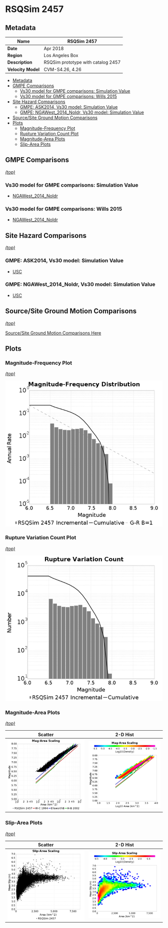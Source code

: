 # RSQSim 2457
## Metadata
| **Name** | RSQSim 2457 |
|-----|-----|
| **Date** | Apr 2018 |
| **Region** | Los Angeles Box |
| **Description** | RSQSim prototype with catalog 2457 |
| **Velocity Model** | CVM-S4.26, 4.26 |

* [Metadata](#metadata)
* [GMPE Comparisons](#gmpe-comparisons)
  * [Vs30 model for GMPE comparisons: Simulation Value](#vs30-model-for-gmpe-comparisons-simulation-value)
  * [Vs30 model for GMPE comparisons: Wills 2015](#vs30-model-for-gmpe-comparisons-wills-2015)
* [Site Hazard Comparisons](#site-hazard-comparisons)
  * [GMPE: ASK2014, Vs30 model: Simulation Value](#gmpe-ask2014-vs30-model-simulation-value)
  * [GMPE: NGAWest_2014_NoIdr, Vs30 model: Simulation Value](#gmpe-ngawest_2014_noidr-vs30-model-simulation-value)
* [Source/Site Ground Motion Comparisons](source_site_comparisons_Vs30Simulation/)
* [Plots](#plots)
  * [Magnitude-Frequency Plot](#magnitude-frequency-plot)
  * [Rupture Variation Count Plot](#rupture-variation-count-plot)
  * [Magnitude-Area Plots](#magnitude-area-plots)
  * [Slip-Area Plots](#slip-area-plots)

## GMPE Comparisons
*[(top)](#rsqsim-2457)*

### Vs30 model for GMPE comparisons: Simulation Value

* [NGAWest_2014_NoIdr](gmpe_comparisons_NGAWest_2014_NoIdr_Vs30Simulation/)
### Vs30 model for GMPE comparisons: Wills 2015

* [NGAWest_2014_NoIdr](gmpe_comparisons_NGAWest_2014_NoIdr_Vs30Wills2015/)

## Site Hazard Comparisons
*[(top)](#rsqsim-2457)*

### GMPE: ASK2014, Vs30 model: Simulation Value

* [USC](site_hazard_USC_ASK2014_Vs30Simulation/)
### GMPE: NGAWest_2014_NoIdr, Vs30 model: Simulation Value

* [USC](site_hazard_USC_NGAWest_2014_NoIdr_Vs30Simulation/)

## Source/Site Ground Motion Comparisons
*[(top)](#rsqsim-2457)*

[Source/Site Ground Motion Comparisons Here](source_site_comparisons_Vs30Simulation/)

## Plots
### Magnitude-Frequency Plot
*[(top)](#rsqsim-2457)*

![MFD](resources/mfd.png)
### Rupture Variation Count Plot
*[(top)](#rsqsim-2457)*

![RV Count](resources/rv_count.png)
### Magnitude-Area Plots
*[(top)](#rsqsim-2457)*

| Scatter | 2-D Hist |
|-----|-----|
| ![MFD Scatter](resources/mag_area.png) | ![MFD Hist](resources/mag_area_hist2D.png) |
### Slip-Area Plots
*[(top)](#rsqsim-2457)*

| Scatter | 2-D Hist |
|-----|-----|
| ![Slip Scatter](resources/slip_area.png) | ![Slip Hist](resources/slip_area_hist2D.png) |
